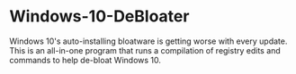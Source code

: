 # Windows-10-DeBloater
Windows 10's auto-installing bloatware is getting worse with every update. This is an all-in-one program that runs a compilation of registry edits and commands to help de-bloat Windows 10.
